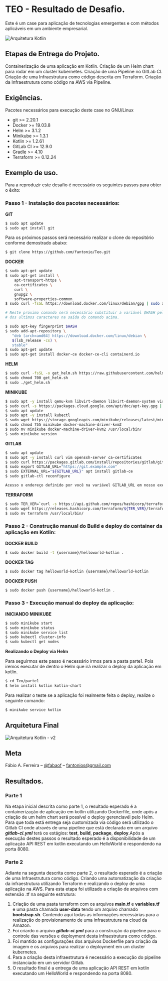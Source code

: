 # TEO - Resultado de Desafio.

Este é um case para aplicação de tecnologias emergentes e com métodos aplicáveis em um ambiente empresarial.

![Arquitetura Kotlin](docs/resources/arquitetura_kotlin.jpg "Arquitetura Kotlin")

## Etapas de Entrega do Projeto.

Containerização de uma aplicação em Kotlin.
Criação de um Helm chart para rodar em um cluster kubernetes.
Criação de uma Pipeline no GitLab CI.
Criação de uma Infraestrutura como código descrita em Terraform.
Criação da Infraestrutura como código na AWS via Pipeline.

## Exigências.

Pacotes necessários para execução deste case no GNU/Linux

* git >= 2.20.1
* Docker >= 19.03.8
* Helm >= 3.1.2
* Minikube >= 1.3.1
* Kotlin >= 1.2.61
* GitLab CI >= 12.9.0
* Gradle >= 4.10
* Terraform >= 0.12.24
 
## Exemplo de uso.

Para a reproduzir este desafio é necessário os seguintes passos para obter o êxito:

### Passo 1 - Instalação dos pacotes necessários:

**GIT**
```sh
$ sudo apt update
$ sudo apt install git 
```
Para os próximos passos será necessário realizar o clone do repositório conforme demostrado abaixo:

```sh
$ git clone https://github.com/fantonio/Teo.git
```

**DOCKER**
```sh
$ sudo apt-get update
$ sudo apt-get install \
    apt-transport-https \
    ca-certificates \
    curl \
    gnupg2 \
    software-properties-common
$ sudo curl -fsSL https://download.docker.com/linux/debian/gpg | sudo apt-key add -

# Neste próximo comando será necessário substituir a variável $HASH pelo resultado 
# dos ultimos caracteres na saída do comando acima.

$ sudo apt-key fingerprint $HASH
$ sudo add-apt-repository \
   "deb [arch=amd64] https://download.docker.com/linux/debian \
   $(lsb_release -cs) \
   stable"
$ sudo apt-get update
$ sudo apt-get install docker-ce docker-ce-cli containerd.io
```
**HELM**
```sh
$ sudo curl -fsSL -o get_helm.sh https://raw.githubusercontent.com/helm/helm/master/scripts/get-helm-3
$ sudo chmod 700 get_helm.sh
$ sudo ./get_helm.sh
```
**MINIKUBE**
```sh
$ sudo apt -y install qemu-kvm libvirt-daemon libvirt-daemon-system virtinst bridge-util
$ sudo curl -s https://packages.cloud.google.com/apt/doc/apt-key.gpg | apt-key add -
$ sudo apt update
$ sudo apt -y install kubectl
$ sudo wget https://storage.googleapis.com/minikube/releases/latest/minikube-linux-amd64 -O minikube
$ sudo chmod 755 minikube docker-machine-driver-kvm2
$ sudo mv minikube docker-machine-driver-kvm2 /usr/local/bin/
$ sudo minikube version
```
**GITLAB**
```sh
$ sudo apt update
$ sudo apt -y install curl vim openssh-server ca-certificates
$ sudo curl https://packages.gitlab.com/install/repositories/gitlab/gitlab-ce/script.deb.sh | sudo bash
$ sudo export GITLAB_URL="https://git.example.com"
$ sudo EXTERNAL_URL="${GITLAB_URL}" apt install gitlab-ce
$ sudo gitlab-ctl reconfigure

Acesso o endereço definido por você na variável GITLAB_URL em nosso exemplo utilizamos: http://gitlab.example.com
```
**TERRAFORM**
```sh
$ sudo TER_VER=`curl -s https://api.github.com/repos/hashicorp/terraform/releases/latest | grep tag_name | cut -d: -f2 | tr -d \"\,\v | awk '{$1=$1};1'`
$ sudo wget https://releases.hashicorp.com/terraform/${TER_VER}/terraform_${TER_VER}_linux_amd64.zip
$ sudo mv terraform /usr/local/bin/
```
### Passo 2 - Construção manual do Build e deploy do container da aplicação em Kotlin:

**DOCKER BUILD**
```sh
$ sudo docker build -t {username}/helloworld-kotlin .
```
**DOCKER TAG**
```sh
$ sudo docker tag helloworld-kotlin {username}/helloworld-kotlin
```
**DOCKER PUSH**
```sh
$ sudo docker push {username}/helloworld-kotlin .
```
### Passo 3 - Execução manual do deploy da aplicação:

**INICIANDO MINIKUBE**
```sh
$ sudo minikube start
$ sudo minikube status
$ sudo minikube service list
$ sudo kubectl cluster-info
$ sudo kubectl get nodes
```
**Realizando o Deploy via Helm**

Para seguirmos este passo é necessário irmos para a pasta parte1. Pois iremos executar de dentro o Helm que irá realizar o deploy da aplicação em kotlin.

```sh
$ cd Teo/parte1
$ helm install kotlin kotlin-chart
```

Para realizar o teste se a aplicação foi realmente feita o deploy, realize o seguinte comando:

```sh
$ minikube service kotlin
```

## Arquitetura Final

![Arquitetura Kotlin - v2](docs/resources/arquitetura_kotlin_v2.png "Arquitetura Kotlin - v2")

## Meta

Fábio A. Ferreira – [@fabaof](https://twitter.com/fabaof) – fantonios@gmail.com

## Resultados.

### Parte 1
Na etapa inicial descrita como parte 1, o resultado esperado é a containerização de aplicação em kotlin utilizando Dockerfile, onde após a criação de um helm chart será possível o deploy gerenciavél pelo Helm. Para que toda está entrega seja customizada via código será utilizado o Gitlab CI onde através de uma pipeline que está declarada em um arquivo **_gitlab-ci.yml_** terá os estágios: **test**, **build**, **package**, **deploy**.Após a execução destes passos o resultado esperado é a disponibilidade de um aplicação API REST em kotlin executando um HelloWorld e respondendo na porta 8080.

### Parte 2
Adiante na segunta descrita como parte 2, o resultado esperado é a criação de uma Infraestrutura como código. Criando uma automatização da criação da infraestrutura utilizando Terraform e realizando o deploy de uma aplicação na AWS.
Para esta etapa foi utilizado a criação de arquivos com extensão .tf na seguinte estrutura:
1. Criação de uma pasta terraform com os arquivos **main.tf** e **variables.tf** e uma pasta chamada **user-data** tendo um arquivo chamado **bootstrap.sh**. Contendo aqui todas as informações necessárias para a realização do provisionamento de uma infraestrutura na cloud da Amazon.
2. Foi criardo o arquivo **_gitlab-ci.yml_** para a construção da pipeline para o controle das versões e deployment desta infraestrutura como código.
3. Foi mantido as configurações dos arquivos Dockerfile para criação da imagem e os arquivos para realizar o deployment em um cluster kubernetes.
4. Para a criação desta infraestrutura é necessário a execução do pipeline instanciado em um servidor Gitlab.
5. O resultado final é a entrega de uma aplicação API REST em kotlin executando um HelloWorld e respondendo na porta 8080.

